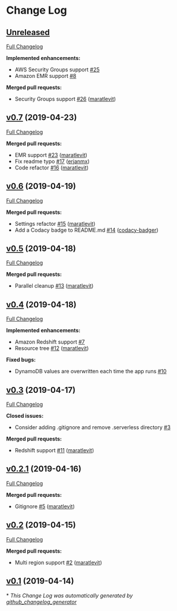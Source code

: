 # Change Log

## [Unreleased](https://github.com/servian/aws-auto-cleanup/tree/HEAD)

[Full Changelog](https://github.com/servian/aws-auto-cleanup/compare/v0.7...HEAD)

**Implemented enhancements:**

- AWS Security Groups support [\#25](https://github.com/servian/aws-auto-cleanup/issues/25)
- Amazon EMR support [\#8](https://github.com/servian/aws-auto-cleanup/issues/8)

**Merged pull requests:**

- Security Groups support [\#26](https://github.com/servian/aws-auto-cleanup/pull/26) ([maratlevit](https://github.com/maratlevit))

## [v0.7](https://github.com/servian/aws-auto-cleanup/tree/v0.7) (2019-04-23)
[Full Changelog](https://github.com/servian/aws-auto-cleanup/compare/v0.6...v0.7)

**Merged pull requests:**

- EMR support [\#23](https://github.com/servian/aws-auto-cleanup/pull/23) ([maratlevit](https://github.com/maratlevit))
- Fix readme typo [\#17](https://github.com/servian/aws-auto-cleanup/pull/17) ([erjanmx](https://github.com/erjanmx))
- Code refactor [\#16](https://github.com/servian/aws-auto-cleanup/pull/16) ([maratlevit](https://github.com/maratlevit))

## [v0.6](https://github.com/servian/aws-auto-cleanup/tree/v0.6) (2019-04-19)
[Full Changelog](https://github.com/servian/aws-auto-cleanup/compare/v0.5...v0.6)

**Merged pull requests:**

- Settings refactor [\#15](https://github.com/servian/aws-auto-cleanup/pull/15) ([maratlevit](https://github.com/maratlevit))
- Add a Codacy badge to README.md [\#14](https://github.com/servian/aws-auto-cleanup/pull/14) ([codacy-badger](https://github.com/codacy-badger))

## [v0.5](https://github.com/servian/aws-auto-cleanup/tree/v0.5) (2019-04-18)
[Full Changelog](https://github.com/servian/aws-auto-cleanup/compare/v0.4...v0.5)

**Merged pull requests:**

- Parallel cleanup [\#13](https://github.com/servian/aws-auto-cleanup/pull/13) ([maratlevit](https://github.com/maratlevit))

## [v0.4](https://github.com/servian/aws-auto-cleanup/tree/v0.4) (2019-04-18)
[Full Changelog](https://github.com/servian/aws-auto-cleanup/compare/v0.3...v0.4)

**Implemented enhancements:**

- Amazon Redshift support [\#7](https://github.com/servian/aws-auto-cleanup/issues/7)
- Resource tree [\#12](https://github.com/servian/aws-auto-cleanup/pull/12) ([maratlevit](https://github.com/maratlevit))

**Fixed bugs:**

- DynamoDB values are overwritten each time the app runs [\#10](https://github.com/servian/aws-auto-cleanup/issues/10)

## [v0.3](https://github.com/servian/aws-auto-cleanup/tree/v0.3) (2019-04-17)
[Full Changelog](https://github.com/servian/aws-auto-cleanup/compare/v0.2.1...v0.3)

**Closed issues:**

- Consider adding .gitignore and remove .serverless directory [\#3](https://github.com/servian/aws-auto-cleanup/issues/3)

**Merged pull requests:**

- Redshift support [\#11](https://github.com/servian/aws-auto-cleanup/pull/11) ([maratlevit](https://github.com/maratlevit))

## [v0.2.1](https://github.com/servian/aws-auto-cleanup/tree/v0.2.1) (2019-04-16)
[Full Changelog](https://github.com/servian/aws-auto-cleanup/compare/v0.2...v0.2.1)

**Merged pull requests:**

- Gitignore [\#5](https://github.com/servian/aws-auto-cleanup/pull/5) ([maratlevit](https://github.com/maratlevit))

## [v0.2](https://github.com/servian/aws-auto-cleanup/tree/v0.2) (2019-04-15)
[Full Changelog](https://github.com/servian/aws-auto-cleanup/compare/v0.1...v0.2)

**Merged pull requests:**

- Multi region support [\#2](https://github.com/servian/aws-auto-cleanup/pull/2) ([maratlevit](https://github.com/maratlevit))

## [v0.1](https://github.com/servian/aws-auto-cleanup/tree/v0.1) (2019-04-14)


\* *This Change Log was automatically generated by [github_changelog_generator](https://github.com/skywinder/Github-Changelog-Generator)*